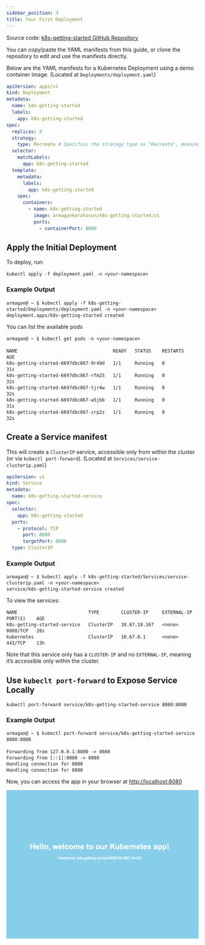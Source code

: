 ```yaml
---
sidebar_position: 3
title: Your First Deployment
---
```


Source code: [k8s-getting-started GitHub Repository](https://github.com/armagankaratosun/k8s-getting-started)

You can copy/paste the YAML manifests from this guide, or clone the repository to edit and use the manifests directly.

Below are the YAML manifests for a Kubernetes Deployment using a demo container image. (Located at `Deployments/deployment.yaml`)

```yaml 
apiVersion: apps/v1
kind: Deployment
metadata:
  name: k8s-getting-started
  labels:
    app: k8s-getting-started
spec:
  replicas: 5
  strategy:
    type: Recreate # Specifies the strategy type as "Recreate", meaning that pods will be updated all at once
  selector:
    matchLabels:
      app: k8s-getting-started
  template:
    metadata:
      labels:
        app: k8s-getting-started
    spec:
      containers:
        - name: k8s-getting-started
          image: armagankaratosun/k8s-getting-started:v1
          ports:
            - containerPort: 8080
```

##  Apply the Initial Deployment

To deploy, run:

```
kubectl apply -f deployment.yaml -n <your-namespace>
```

### Example Output

```
armagan@ ~ $ kubectl apply -f k8s-getting-started/Deployments/deployment.yaml -n <your-namespace>
deployment.apps/k8s-getting-started created
```

You can list the available pods 

```
armagan@ ~ $ kubectl get pods -n <your-namespace>

NAME                                   READY   STATUS    RESTARTS   AGE
k8s-getting-started-6697dbc867-9r49d   1/1     Running   0          31s
k8s-getting-started-6697dbc867-rfm25   1/1     Running   0          32s
k8s-getting-started-6697dbc867-tjr4w   1/1     Running   0          32s
k8s-getting-started-6697dbc867-w5jbb   1/1     Running   0          31s
k8s-getting-started-6697dbc867-zrp2z   1/1     Running   0          32s
```

##  Create a Service manifest

This will create a `ClusterIP` service, accessible only from within the cluster (or via `kubectl port-forward`). (Located at `Services/service-clusterip.yaml`)

```yaml
apiVersion: v1
kind: Service
metadata:
  name: k8s-getting-started-service
spec:
  selector:
    app: k8s-getting-started
  ports:
    - protocol: TCP
      port: 8080
      targetPort: 8080
  type: ClusterIP
```

### Example Output

```
armagan@ ~ $ kubectl apply -f k8s-getting-started/Services/service-clusterip.yaml -n <your-namespace>
service/k8s-getting-started-service created
```

To view the services:

```
NAME                          TYPE        CLUSTER-IP     EXTERNAL-IP   PORT(S)    AGE
k8s-getting-started-service   ClusterIP   10.67.18.167   <none>        8080/TCP   20s
kubernetes                    ClusterIP   10.67.0.1      <none>        443/TCP    13h
```

Note that this service only has a `CLUSTER-IP` and no `EXTERNAL-IP`, meaning it’s accessible only within the cluster.

##  Use `kubeclt port-forward` to Expose Service Locally

```
kubectl port-forward service/k8s-getting-started-service 8080:8080
```
### Example Output

```
armagan@ ~ $ kubectl port-forward service/k8s-getting-started-service 8080:8080

Forwarding from 127.0.0.1:8080 -> 8080
Forwarding from [::1]:8080 -> 8080
Handling connection for 8080
Handling connection for 8080
```

Now, you can access the app in your browser at [http://localhost:8080](http://localhost:8080)


![alt text](img/blue.png)
